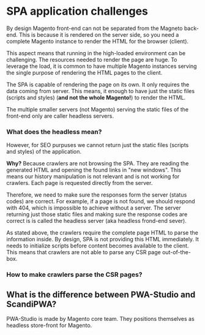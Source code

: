 # SPA application challenges

By design Magento front-end can not be separated from the Magneto back-end. This is because it is rendered on the server side, so you need a complete Magento instance to render the HTML for the browser (client).

This aspect means that running in the high-loaded environment can be challenging. The resources needed to render the page are huge. To leverage the load, it is common to have multiple Magento instances serving the single purpose of rendering the HTML pages to the client.

The SPA is capable of rendering the page on its own. It only requires the data coming from server. This means, it enough to have just the static files (scripts and styles) (**and not the whole Magento!**) to render the HTML.

The multiple smaller servers (not Magento) serving the static files of the front-end only are caller headless servers.

### What does the headless mean?

However, for SEO purpuses we cannot return just the static files (scripts and styles) of the application. 

**Why?** Because crawlers are not browsing the SPA. They are reading the generated HTML and opening the found links in "new windows". This means our history manipulation is not relevant and is not working for crawlers. Each page is requested directly from the server. 

Therefore, we need to make sure the responses form the server (status codes) are correct. For example, if a page is not found, we should respond with 404, which is impossible to achieve without a server. The server returning just those static files and making sure the response codes are correct is is called the headless server (aka headless frond-end sever).

As stated above, the crawlers require the complete page HTML to parse the information inside. By design, SPA is not providing this HTML immediately. It needs to initialize scripts before content becomes available to the client. This means that crawlers are not able to parse any CSR page out-of-the-box. 

### How to make crawlers parse the CSR pages? 




 ## What is the difference between PWA-Studio and ScandiPWA?

PWA-Studio is made by Magento core team. They positions themselves as headless store-front for Magento. 
 